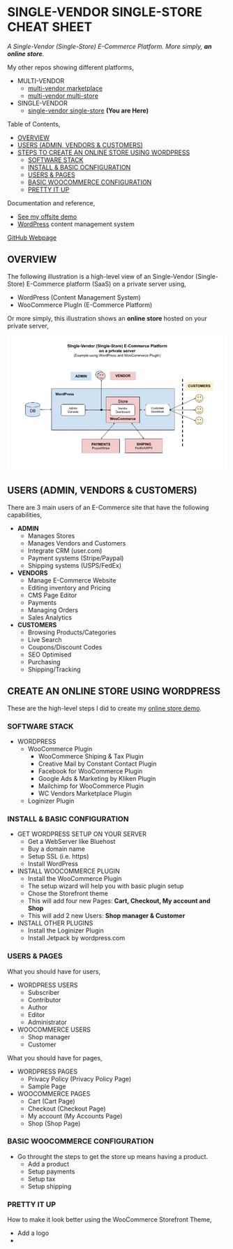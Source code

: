 # SINGLE-VENDOR SINGLE-STORE CHEAT SHEET

_A Single-Vendor (Single-Store) E-Commerce Platform.
More simply, **an online store**._

My other repos showing different platforms,

* MULTI-VENDOR
  * [multi-vendor marketplace](https://github.com/JeffDeCola/my-cheat-sheets/tree/master/other/e-commerce/multi-vendor/multi-vendor-marketplace-cheat-sheet)
  * [multi-vendor multi-store](https://github.com/JeffDeCola/my-cheat-sheets/tree/master/other/e-commerce/multi-vendor/multi-vendor-multi-store-cheat-sheet)
* SINGLE-VENDOR
  * [single-vendor single-store](https://github.com/JeffDeCola/my-cheat-sheets/tree/master/other/e-commerce/single-vendor/single-vendor-single-store-cheat-sheet)
    **(You are Here)**

Table of Contents,

* [OVERVIEW](https://github.com/JeffDeCola/my-cheat-sheets/tree/master/other/e-commerce/single-vendor/single-vendor-single-store-cheat-sheet#overview)
* [USERS (ADMIN, VENDORS & CUSTOMERS)](https://github.com/JeffDeCola/my-cheat-sheets/tree/master/other/e-commerce/single-vendor/single-vendor-single-store-cheat-sheet#users-admin-vendors--customers)
* [STEPS TO CREATE AN ONLINE STORE USING WORDPRESS](https://github.com/JeffDeCola/my-cheat-sheets/tree/master/other/e-commerce/single-vendor/single-vendor-single-store-cheat-sheet#steps-to-create-an-online-store-using-wordpress)
  * [SOFTWARE STACK](https://github.com/JeffDeCola/my-cheat-sheets/tree/master/other/e-commerce/single-vendor/single-vendor-single-store-cheat-sheet#software-stack)
  * [INSTALL & BASIC OCNFIGURATION](https://github.com/JeffDeCola/my-cheat-sheets/tree/master/other/e-commerce/single-vendor/single-vendor-single-store-cheat-sheet#install--basic-ocnfiguration)
  * [USERS & PAGES](https://github.com/JeffDeCola/my-cheat-sheets/tree/master/other/e-commerce/single-vendor/single-vendor-single-store-cheat-sheet#users--pages)
  * [BASIC WOOCOMMERCE CONFIGURATION](https://github.com/JeffDeCola/my-cheat-sheets/tree/master/other/e-commerce/single-vendor/single-vendor-single-store-cheat-sheet#basic-woocommerce-configuration)
  * [PRETTY IT UP](https://github.com/JeffDeCola/my-cheat-sheets/tree/master/other/e-commerce/single-vendor/single-vendor-single-store-cheat-sheet#pretty-it-up)

Documentation and reference,

* [See my offsite demo](https://single-vendor-single-store.jeffdecola.com)
* [WordPress](https://github.com/JeffDeCola/my-cheat-sheets/tree/master/software/service-architectures/software-as-a-service/wordpress-cheat-sheet)
  content management system

[GitHub Webpage](https://jeffdecola.github.io/my-cheat-sheets/)

## OVERVIEW

The following illustration is a high-level view of an
Single-Vendor (Single-Store) E-Commerce platform (SaaS)
on a private server using,

* WordPress (Content Management System)
* WooCommerce PlugIn (E-Commerce Platform)

Or more simply, this illustration shows an **online store** hosted on your private server,

![IMAGE - single-vendor-single-store.jpg - IMAGE](../../../../docs/pics/single-vendor-single-store.jpg)

## USERS (ADMIN, VENDORS & CUSTOMERS)

There are 3 main users of an E-Commerce site that have
the following capabilities, 

* **ADMIN**
  * Manages Stores
  * Manages Vendors and Customers
  * Integrate CRM (user.com)
  * Payment systems (Stripe/Paypal)
  * Shipping systems (USPS/FedEx)
* **VENDORS**
  * Manage E-Commerce Website
  * Editing inventory and Pricing
  * CMS Page Editor
  * Payments
  * Managing Orders
  * Sales Analytics
* **CUSTOMERS**
  * Browsing Products/Categories
  * Live Search
  * Coupons/Discount Codes
  * SEO Optimised
  * Purchasing
  * Shipping/Tracking

## CREATE AN ONLINE STORE USING WORDPRESS

These are the high-level steps I did to create my
[online store demo](https://single-vendor-single-store.jeffdecola.com).

### SOFTWARE STACK

* WORDPRESS
  * WooCommerce Plugin
    * WooCommerce Shiping & Tax Plugin
    * Creative Mail by Constant Contact Plugin
    * Facebook for WooCommerce Plugin
    * Google Ads & Marketing by Kliken Plugin
    * Mailchimp for WooCommerce Plugin
    * WC Vendors Marketplace Plugin
  * Loginizer Plugin

### INSTALL & BASIC CONFIGURATION

* GET WORDPRESS SETUP ON YOUR SERVER
  * Get a WebServer like Bluehost
  * Buy a domain name
  * Setup SSL (i.e. https)
  * Install WordPress
* INSTALL WOOCOMMERCE PLUGIN
  * Install the WooCommerce Plugin
  * The setup wizard will help you with basic plugin setup
  * Chose the Storefront theme
  * This will add four new Pages: **Cart, Checkout, My account and Shop**
  * This will add 2 new Users: **Shop manager & Customer**
* INSTALL OTHER PLUGINS
  * Install the Loginizer Plugin
  * Install Jetpack by wordpress.com

### USERS & PAGES

What you should have for users,

* WORDPRESS USERS
  * Subscriber
  * Contributor
  * Author
  * Editor
  * Administrator
* WOOCOMMERCE USERS
  * Shop manager
  * Customer

What you should have for pages,

* WORDPRESS PAGES
  * Privacy Policy (Privacy Policy Page)
  * Sample Page
* WOOCOMMERCE PAGES
  * Cart (Cart Page)
  * Checkout (Checkout Page)
  * My account (My Accounts Page)
  * Shop (Shop Page)

### BASIC WOOCOMMERCE CONFIGURATION

* Go throught the steps to get the store up means having a product.
  * Add a product
  * Setup payments
  * Setup tax
  * Setup shipping

### PRETTY IT UP

How to make it look better using the WooCommerce Storefront Theme,

* Add a logo
* 